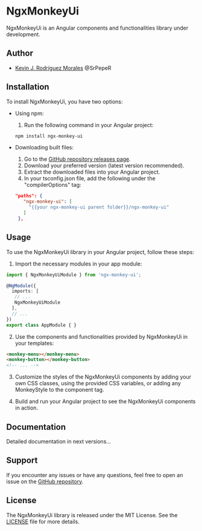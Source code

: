 # NgxMonkeyUi

NgxMonkeyUi is an Angular components and functionalities library under development.

## Author

- [Kevin J. Rodríguez Morales](https://kevinrodriguez.es) @SrPepeR

## Installation

To install NgxMonkeyUi, you have two options:

- Using npm:
  1. Run the following command in your Angular project:

    ```bash
    npm install ngx-monkey-ui
    ```

- Downloading built files:
  1. Go to the [GitHub repository releases page](https://github.com/SrPepeR/ng-monkey-ui/releases).
  2. Download your preferred version (latest version recommended).
  3. Extract the downloaded files into your Angular project.
  4. In your tsconfig.json file, add the following under the "compilerOptions" tag:

   ```json
   "paths": {
      "ngx-monkey-ui": [
        "{{your ngx-monkey-ui parent folder}}/ngx-monkey-ui"
      ]
    },
   ```

## Usage

To use the NgxMonkeyUi library in your Angular project, follow these steps:

1. Import the necessary modules in your app module:

  ```typescript
  import { NgxMonkeyUiModule } from 'ngx-monkey-ui';

  @NgModule({
    imports: [
     // ...
     NgxMonkeyUiModule
    ],
    // ...
  })
  export class AppModule { }
  ```

2. Use the components and functionalities provided by NgxMonkeyUi in your templates:

  ```html
  <monkey-menu></monkey-menu>
  <monkey-button></monkey-button>
  <!-- ... -->
  ```

3. Customize the styles of the NgxMonkeyUi components by adding your own CSS classes, using the provided CSS variables, or adding any MonkeyStyle to the component tag.

4. Build and run your Angular project to see the NgxMonkeyUi components in action.

## Documentation

<!-- For detailed documentation on how to use NgxMonkeyUi, refer to the [official documentation](https://github.com/SrPepeR/ng-monkey-ui/wiki). -->

Detailed documentation in next versions...

## Support

If you encounter any issues or have any questions, feel free to open an issue on the [GitHub repository](https://github.com/SrPepeR/ng-monkey-ui/issues).

## License

The NgxMonkeyUi library is released under the MIT License. See the [LICENSE](https://github.com/SrPepeR/ng-monkey-ui/blob/main/LICENSE) file for more details.
